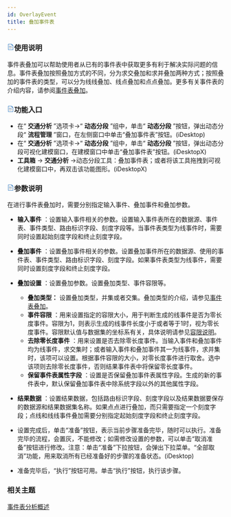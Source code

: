 ```yaml
---
id: OverlayEvent
title: 叠加事件表
---
```

### ![](../img/read.gif)使用说明

事件表叠加可以帮助使用者从已有的事件表中获取更多有利于解决实际问题的信息。事件表叠加按照叠加方式的不同，分为求交叠加和求并叠加两种方式；按照叠加的事件表的类型，可以分为线线叠加、线点叠加和点点叠加。更多有关事件表的介绍内容，请参阅[事件表叠加](AboutEventAnalyst)。

### ![](../img/read.gif)功能入口

  * 在“ **交通分析** ”选项卡->“ **动态分段** ”组中，单击“ **动态分段** ”按钮，弹出动态分段“ **流程管理** ”窗口，在左侧窗口中单击“叠加事件表”按钮。(iDesktop)
  * 在“ **交通分析** ”选项卡->“ **动态分段** ”组中，单击“ **动态分段** ”按钮，弹出动态分段可视化建模窗口，在建模窗口中单击“叠加事件表”按钮。(iDesktopX)
  * **工具箱** -> **交通分析** ->动态分段工具：叠加事件表；或者将该工具拖拽到可视化建模窗口中，再双击该功能图形。(iDesktopX) 

### ![](../img/read.gif)参数说明

在进行事件表叠加时，需要分别指定输入事件、叠加事件和叠加参数。

  * **输入事件** ：设置输入事件相关的参数。设置输入事件表所在的数据源、事件表、事件类型、路由标识字段、刻度字段等。当事件表类型为线事件时，需要同时设置起始刻度字段和终止刻度字段。
  * **叠加事件** ：设置叠加事件相关的参数。设置叠加事件所在的数据源、使用的事件表、事件类型、路由标识字段、刻度字段。如果事件表类型为线事件，需要同时设置刻度字段和终止刻度字段。
  * **叠加设置** ：设置叠加参数。设置叠加类型、事件容限等。 
    * **叠加类型：** 设置叠加类型，并集或者交集。叠加类型的介绍，请参见[事件表叠加](AboutEventAnalyst)。
    * **事件容限** ：用来设置指定的容限大小，用于判断生成的线事件是否为零长度事件。容限为1，则表示生成的线事件长度小于或者等于1时，视为零长度事件。容限默认值与数据集的坐标系有关，具体说明请参见[容限说明](../DataProcessing/Tolerance)。
    * **去除零长度事件** ：用来设置是否去除零长度事件。当输入事件和叠加事件均为线事件，求交集时；或者输入事件和叠加事件其一为线事件，求并集时，该项可以设置。根据事件容限的大小，对零长度事件进行取舍。选中该项则去除零长度事件，否则结果事件表中将保留零长度事件。
    * **保留事件表属性字段** ：设置是否保留叠加事件表属性字段。生成的新的事件表中，默认保留叠加事件表中除系统字段以外的其他属性字段。
  * **结果数据** ：设置结果数据，包括路由标识字段、刻度字段以及结果数据要保存的数据源和结果数据集名称。如果点点进行叠加，而只需要指定一个刻度字段；点线和线线事件叠加需要分别指定起始刻度字段和终止刻度字段。
  * 设置完成后，单击“准备”按钮，表示当前步骤准备完毕，随时可以执行。准备完毕的流程，会置灰，不能修改；如需修改设置的参数，可以单击“取消准备”按钮进行修改。注意：单击“准备”下拉按钮，会弹出下拉菜单。“全部取消”功能，用来取消所有已经准备好的步骤的准备状态。(iDesktop)



  * 准备完毕后，“执行”按钮可用。单击“执行”按钮，执行该步骤。

###  相关主题

 [事件表分析概述](AboutEventAnalyst)
